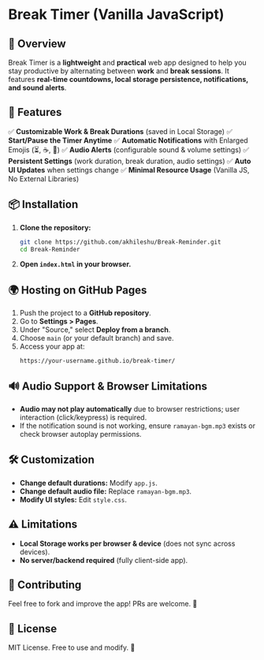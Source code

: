 # Break Timer (Vanilla JavaScript)

## 🚀 Overview
Break Timer is a **lightweight** and **practical** web app designed to help you stay productive by alternating between **work** and **break sessions**. It features **real-time countdowns, local storage persistence, notifications, and sound alerts**.

## 🎯 Features
✅ **Customizable Work & Break Durations** (saved in Local Storage)
✅ **Start/Pause the Timer Anytime**
✅ **Automatic Notifications** with Enlarged Emojis (⏳, ☕, 💼)
✅ **Audio Alerts** (configurable sound & volume settings)
✅ **Persistent Settings** (work duration, break duration, audio settings)
✅ **Auto UI Updates** when settings change
✅ **Minimal Resource Usage** (Vanilla JS, No External Libraries)

## 📦 Installation
1. **Clone the repository:**
   ```sh
   git clone https://github.com/akhileshu/Break-Reminder.git
   cd Break-Reminder
   ```
2. **Open `index.html` in your browser.**

## 🌍 Hosting on GitHub Pages
1. Push the project to a **GitHub repository**.
2. Go to **Settings > Pages**.
3. Under "Source," select **Deploy from a branch**.
4. Choose `main` (or your default branch) and save.
5. Access your app at:
   ```
   https://your-username.github.io/break-timer/
   ```

## 🔊 Audio Support & Browser Limitations
- **Audio may not play automatically** due to browser restrictions; user interaction (click/keypress) is required.
- If the notification sound is not working, ensure `ramayan-bgm.mp3` exists or check browser autoplay permissions.

## 🛠️ Customization
- **Change default durations:** Modify `app.js`.
- **Change default audio file:** Replace `ramayan-bgm.mp3`.
- **Modify UI styles:** Edit `style.css`.

## ⚠️ Limitations
- **Local Storage works per browser & device** (does not sync across devices).
- **No server/backend required** (fully client-side app).

## 🤝 Contributing
Feel free to fork and improve the app! PRs are welcome. 🎉

## 📜 License
MIT License. Free to use and modify. 🚀

